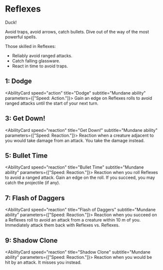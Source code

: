 # Reflexes

Duck!

Avoid traps, avoid arrows, catch bullets. Dive out of the way of the most powerful spells.

Those skilled in Reflexes:

- Reliably avoid ranged attacks.
- Catch falling glassware.
- React in time to avoid traps.

## 1: Dodge

<AbilityCard
speed="action"
title="Dodge"
subtitle="Mundane ability"
parameters={["Speed: Action."]}>
Gain an edge on Reflexes rolls to avoid ranged attacks until the start of your next turn.
</AbilityCard>

## 3: Get Down!

<AbilityCard
speed="reaction"
title="Get Down!"
subtitle="Mundane ability"
parameters={["Speed: Reaction."]}>
Reaction when a creature adjacent to you would take damage from an attack. You take the damage instead.
</AbilityCard>

## 5: Bullet Time

<AbilityCard
speed="reaction"
title="Bullet Time"
subtitle="Mundane ability"
parameters={["Speed: Reaction."]}>
Reaction when you roll Reflexes to avoid a ranged attack. Gain an edge on the roll. If you succeed, you may catch the projectile (if any).
</AbilityCard>

## 7: Flash of Daggers

<AbilityCard
speed="reaction"
title="Flash of Daggers"
subtitle="Mundane ability"
parameters={["Speed: Reaction."]}>
Reaction when you succeed on a Reflexes roll to avoid an attack from a creature within 10 m of you. Immediately attack them back with Reflexes vs. Reflexes.
</AbilityCard>

## 9: Shadow Clone

<AbilityCard
speed="reaction"
title="Shadow Clone"
subtitle="Mundane ability"
parameters={["Speed: Reaction."]}>
Reaction when you would be hit by an attack. It misses you instead.
</AbilityCard>
